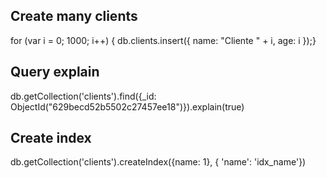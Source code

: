 ## Create many clients

<!-- O mongodb suporta javascript -->

for (var i = 0; 1000; i++) { db.clients.insert({ name: "Cliente " + i, age: i });}

## Query explain

db.getCollection('clients').find({\_id: ObjectId("629becd52b5502c27457ee18")}).explain(true)

## Create index

db.getCollection('clients').createIndex({name: 1}, { 'name': 'idx_name'})
